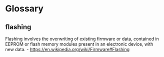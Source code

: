 # Glossary

## flashing

Flashing involves the overwriting of existing firmware or data, contained in EEPROM or flash memory modules present in an electronic device, with new data. - https://en.wikipedia.org/wiki/Firmware#Flashing